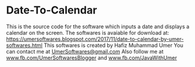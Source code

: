 # Date-To-Calendar
This is the source code for the software which inputs a date and displays a calendar on the screen.
The softwares is avaiable for download at: https://umersoftwares.blogspot.com/2017/11/date-to-calendar-by-umer-softwares.html
This softwares is created by Hafiz Muhammad Umer
You can contact me at UmerSoftwares@gmail.com
Also follow me at www.fb.com/UmerSoftwaresBlogger and www.fb.com/JavaWithUmer
